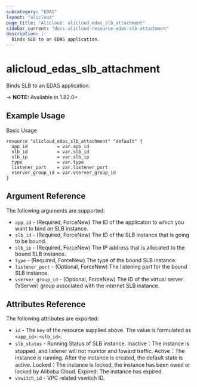 ```yaml
---
subcategory: "EDAS"
layout: "alicloud"
page_title: "Alicloud: alicloud_edas_slb_attachment"
sidebar_current: "docs-alicloud-resource-edas-slb-attachment"
description: |-
  Binds SLB to an EDAS application.
---
```


# alicloud\_edas\_slb\_attachment

Binds SLB to an EDAS application.

-> **NOTE:** Available in 1.82.0+

## Example Usage

Basic Usage

```
resource "alicloud_edas_slb_attachment" "default" {
  app_id           = var.app_id
  slb_id           = var.slb_id
  slb_ip           = var.slb_ip
  type             = var.type
  listener_port    = var.listener_port
  vserver_group_id = var.vserver_group_id
}
```

## Argument Reference

The following arguments are supported:

* `app_id` - (Required, ForceNew) The ID of the applicaton to which you want to bind an SLB instance.
* `slb_id` - (Required, ForceNew) The ID of the SLB instance that is going to be bound.
* `slb_ip` - (Required, ForceNew) The IP address that is allocated to the bound SLB instance.
* `type` - (Required, ForceNew) The type of the bound SLB instance.
* `listener_port` - (Optional, ForceNew) The listening port for the bound SLB instance.
* `vserver_group_id` - (Optional, ForceNew) The ID of the virtual server (VServer) group associated with the internet SLB instance.

## Attributes Reference

The following attributes are exported:

* `id` - The `key` of the resource supplied above. The value is formulated as `<app_id>:<slb_id>`.
* `slb_status` - Running Status of SLB instance. Inactive：The instance is stopped, and listener will not monitor and foward traffic. Active：The instance is running. After the instance is created, the default state is active. Locked：The instance is locked, the instance has been owed or locked by Alibaba Cloud. Expired: The instance has expired.
* `vswitch_id` - VPC related vswitch ID.


